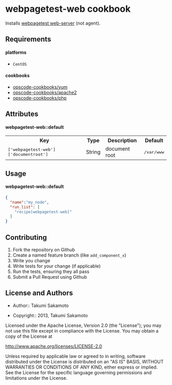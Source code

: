 webpagetest-web cookbook
========================

Installs [webpagetest web-server](https://sites.google.com/a/webpagetest.org/docs/private-instances#TOC-Web-Server1) (not agent).

Requirements
------------

#### platforms

- `CentOS`

#### cookbooks

- [opscode-cookbooks/yum](https://github.com/opscode-cookbooks/yum/)
- [opscode-cookbooks/apache2](https://github.com/opscode-cookbooks/apache2/)
- [opscode-cookbooks/php](https://github.com/opscode-cookbooks/php/)

Attributes
----------

#### webpagetest-web::default
<table>
  <tr>
    <th>Key</th>
    <th>Type</th>
    <th>Description</th>
    <th>Default</th>
  </tr>
  <tr>
    <td><tt>['webpagetest-web']['documentroot']</tt></td>
    <td>String</td>
    <td>document root</td>
    <td><tt>/var/www</tt></td>
  </tr>
</table>

Usage
-----

#### webpagetest-web::default

```json
{
  "name":"my_node",
  "run_list": [
    "recipe[webpagetest-web]"
  ]
}
```

Contributing
------------

1. Fork the repository on Github
2. Create a named feature branch (like `add_component_x`)
3. Write you change
4. Write tests for your change (if applicable)
5. Run the tests, ensuring they all pass
6. Submit a Pull Request using Github

License and Authors
-------------------

* Author:: Takumi Sakamoto

* Copyright:: 2013, Takumi Sakamoto

Licensed under the Apache License, Version 2.0 (the "License");
you may not use this file except in compliance with the License.
You may obtain a copy of the License at

http://www.apache.org/licenses/LICENSE-2.0

Unless required by applicable law or agreed to in writing, software
distributed under the License is distributed on an "AS IS" BASIS,
WITHOUT WARRANTIES OR CONDITIONS OF ANY KIND, either express or implied.
See the License for the specific language governing permissions and
limitations under the License.
